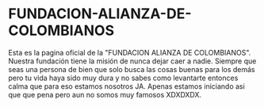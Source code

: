 # FUNDACION-ALIANZA-DE-COLOMBIANOS
Esta es la pagina oficial de la "FUNDACION ALIANZA DE COLOMBIANOS". Nuestra fundación tiene la misión de nunca dejar caer a nadie. Siempre que seas una persona de bien que solo busca las cosas buenas para los demás pero tu vida haya sido muy dura y no sabes como levantarte entonces calma que para eso estamos nosotros JA. Apenas estamos iniciando asi que que pena pero aun no somos muy famosos XDXDXDX.
